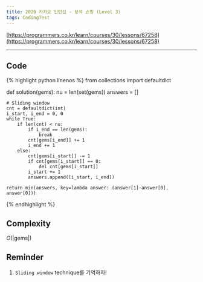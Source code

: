 ```yaml
---
title: 2020 카카오 인턴십 - 보석 쇼핑 (Level 3)
tags: CodingTest
---
```


[https://programmers.co.kr/learn/courses/30/lessons/67258](https://programmers.co.kr/learn/courses/30/lessons/67258)

<!--more-->
---

## Code
{% highlight python linenos %}
from collections import defaultdict

def solution(gems):
    nu = len(set(gems))
    answers = []

    # Sliding window
    cnt = defaultdict(int)
    i_start, i_end = 0, 0
    while True:
        if len(cnt) < nu:
            if i_end == len(gems):
                break
            cnt[gems[i_end]] += 1
            i_end += 1
        else:
            cnt[gems[i_start]] -= 1
            if cnt[gems[i_start]] == 0:
                del cnt[gems[i_start]]
            i_start += 1
            answers.append([i_start, i_end])

    return min(answers, key=lambda answer: (answer[1]-answer[0], answer[0]))
{% endhighlight %}


## Complexity
$O(|\text{gems}|)$


## Reminder
1. `Sliding window` technique를 기억하자!
